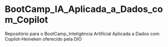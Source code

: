 # BootCamp_IA_Aplicada_a_Dados_com_Copilot
Repositório para o BootCamp_Inteligência Artificial Aplicada a Dados com Copilot-Heineken oferecido pela DIO
